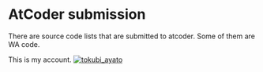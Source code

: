 # AtCoder submission

There are source code lists that are submitted to atcoder.
Some of them are WA code.

This is my account.
[![tokubi_ayato](https://img.shields.io/endpoint?url=https%3A%2F%2Fatcoder-badges.now.sh%2Fapi%2Fatcoder%2Fjson%2Ftokubi_ayato)](https://atcoder.jp/users/tokubi_ayato)
